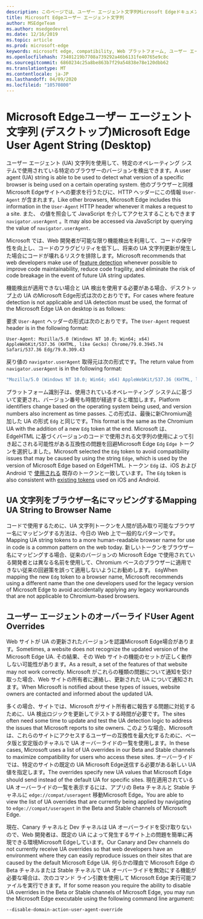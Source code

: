 ```yaml
---
description: このページでは、ユーザー エージェント文字列Microsoft Edgeドキュメントを提供します。
title: Microsoft Edgeユーザー エージェント文字列
author: MSEdgeTeam
ms.author: msedgedevrel
ms.date: 12/16/2019
ms.topic: article
ms.prod: microsoft-edge
keywords: microsoft edge, compatibility, Web プラットフォーム, ユーザー エージェント文字列, ua string, ua overrides
ms.openlocfilehash: 73401219b7708a739292a46b6131fe40765e9c8c
ms.sourcegitcommit: 6860234c25a8be863b7f29a54838e78e120dbb62
ms.translationtype: MT
ms.contentlocale: ja-JP
ms.lasthandoff: 04/09/2020
ms.locfileid: "10570800"
---
```

# <span data-ttu-id="29b57-104">Microsoft Edgeユーザー エージェント文字列 (デスクトップ)</span><span class="sxs-lookup"><span data-stu-id="29b57-104">Microsoft Edge User Agent String (Desktop)</span></span>  

<span data-ttu-id="29b57-105">ユーザー エージェント \(UA\) 文字列を使用して、特定のオペレーティング システムで使用されている特定のブラウザーのバージョンを検出できます。</span><span class="sxs-lookup"><span data-stu-id="29b57-105">A user agent \(UA\) string is able to be used to detect what version of a specific browser is being used on a certain operating system.</span></span>  <span data-ttu-id="29b57-106">他のブラウザーと同様Microsoft Edgeサイトへの要求を行うたびに、HTTP ヘッダーにこの情報 `User-Agent` が含まれます。</span><span class="sxs-lookup"><span data-stu-id="29b57-106">Like other browsers, Microsoft Edge includes this information in the `User-Agent` HTTP header whenever it makes a request to a site.</span></span>  <span data-ttu-id="29b57-107">また、 の値を照会して JavaScript を介してアクセスすることもできます `navigator.userAgent` 。</span><span class="sxs-lookup"><span data-stu-id="29b57-107">It may also be accessed via JavaScript by querying the value of `navigator.userAgent`.</span></span>  

<span data-ttu-id="29b57-108">Microsoft では、Web 開発者が可能[](https://developer.mozilla.org/docs/Learn/Tools_and_testing/Cross_browser_testing/Feature_detection)な限り機能検出を利用して、コードの保守性を向上し、コードのフラグビリティを低下し、将来の UA 文字列更新が発生した場合にコードが壊れるリスクを排除します。</span><span class="sxs-lookup"><span data-stu-id="29b57-108">Microsoft recommends that web developers make use of [feature detection](https://developer.mozilla.org/docs/Learn/Tools_and_testing/Cross_browser_testing/Feature_detection) whenever possible to improve code maintainability, reduce code fragility, and eliminate the risk of code breakage in the event of future UA string updates.</span></span>  

<span data-ttu-id="29b57-109">機能検出が適用できない場合と UA 検出を使用する必要がある場合、デスクトップ上の UA のMicrosoft Edge形式は次のとおりです。</span><span class="sxs-lookup"><span data-stu-id="29b57-109">For cases where feature detection is not applicable and UA detection must be used, the format of the Microsoft Edge UA on desktop is as follows:</span></span>

<span data-ttu-id="29b57-110">要求 `User-Agent` ヘッダーの形式は次のとおりです。</span><span class="sxs-lookup"><span data-stu-id="29b57-110">The `User-Agent` request header is in the following format:</span></span>

```http
User-Agent: Mozilla/5.0 (Windows NT 10.0; Win64; x64) AppleWebKit/537.36 (KHTML, like Gecko) Chrome/79.0.3945.74 Safari/537.36 Edg/79.0.309.43
``` 

<span data-ttu-id="29b57-111">戻り値の `navigator.userAgent` 取得元は次の形式です。</span><span class="sxs-lookup"><span data-stu-id="29b57-111">The return value from `navigator.userAgent` is in the following format:</span></span>

```javascript
"Mozilla/5.0 (Windows NT 10.0; Win64; x64) AppleWebKit/537.36 (KHTML, like Gecko) Chrome/79.0.3945.74 Safari/537.36 Edg/79.0.309.43"
```  

<span data-ttu-id="29b57-112">プラットフォーム識別子は、使用されているオペレーティング システムに基づいて変更され、バージョン番号も時間が経過すると増加します。</span><span class="sxs-lookup"><span data-stu-id="29b57-112">Platform identifiers change based on the operating system being used, and version numbers also increment as time passes.</span></span>  <span data-ttu-id="29b57-113">この形式は、最後に新Chromium追加した UA の形式 `Edg` と同じです。</span><span class="sxs-lookup"><span data-stu-id="29b57-113">This format is the same as the Chromium UA with the addition of a new `Edg` token at the end.</span></span>  <span data-ttu-id="29b57-114">Microsoft は、EdgeHTML に基づくバージョンのコードで使用される文字列の使用によって引き起こされる可能性がある互換性の問題を回避Microsoft Edge `Edg` `Edge` トークンを選択しました。</span><span class="sxs-lookup"><span data-stu-id="29b57-114">Microsoft selected the `Edg` token to avoid compatibility issues that may be caused by using the string `Edge`, which is used by the version of Microsoft Edge based on EdgeHTML.</span></span>  <span data-ttu-id="29b57-115">トークン `Edg` は、iOS および Android で [使用される](https://blogs.windows.com/msedgedev/2017/10/05/microsoft-edge-ios-android-developer/) 既存のトークンと一致しています。</span><span class="sxs-lookup"><span data-stu-id="29b57-115">The `Edg` token is also consistent with [existing tokens](https://blogs.windows.com/msedgedev/2017/10/05/microsoft-edge-ios-android-developer/) used on iOS and Android.</span></span>

## <span data-ttu-id="29b57-116">UA 文字列をブラウザー名にマッピングする</span><span class="sxs-lookup"><span data-stu-id="29b57-116">Mapping UA String to Browser Name</span></span>
<span data-ttu-id="29b57-117">コードで使用するために、UA 文字列トークンを人間が読み取り可能なブラウザー名にマッピングする方法は、今日の Web 上で一般的なパターンです。</span><span class="sxs-lookup"><span data-stu-id="29b57-117">Mapping UA string tokens to a more human-readable browser name for use in code is a common pattern on the web today.</span></span> <span data-ttu-id="29b57-118">新しいトークンをブラウザー名にマッピングする場合、従来のバージョンの Microsoft Edge で使用されている開発者とは異なる名前を使用して、Chromium ベースのブラウザーに適用できない従来の回避策を誤って適用しないようにお勧めします。 `Edg`</span><span class="sxs-lookup"><span data-stu-id="29b57-118">When mapping the new `Edg` token to a browser name, Microsoft recommends using a different name than the one developers used for the legacy version of Microsoft Edge to avoid accidentally applying any legacy workarounds that are not applicable to Chromium-based browsers.</span></span>

## <span data-ttu-id="29b57-119">ユーザー エージェントのオーバーライド</span><span class="sxs-lookup"><span data-stu-id="29b57-119">User Agent Overrides</span></span>  

<span data-ttu-id="29b57-120">Web サイトが UA の更新されたバージョンを認識Microsoft Edge場合があります。</span><span class="sxs-lookup"><span data-stu-id="29b57-120">Sometimes, a website does not recognize the updated version of the Microsoft Edge UA.</span></span>  <span data-ttu-id="29b57-121">その結果、その Web サイトの機能のセットが正しく動作しない可能性があります。</span><span class="sxs-lookup"><span data-stu-id="29b57-121">As a result, a set of the features of that website may not work correctly.</span></span>  <span data-ttu-id="29b57-122">Microsoft がこれらの種類の問題について通知を受け取った場合、Web サイトの所有者に連絡し、更新された UA について通知されます。</span><span class="sxs-lookup"><span data-stu-id="29b57-122">When Microsoft is notified about these types of issues, website owners are contacted and informed about the updated UA.</span></span>  

<span data-ttu-id="29b57-123">多くの場合、サイトでは、Microsoft がサイト所有者に報告する問題に対処するために、UA 検出ロジックを更新してテストする時間が必要です。</span><span class="sxs-lookup"><span data-stu-id="29b57-123">The sites often need some time to update and test the UA detection logic to address the issues that Microsoft reports to site owners.</span></span>  <span data-ttu-id="29b57-124">このような場合、Microsoft は、これらのサイトにアクセスするユーザーの互換性を最大化するために、ベータ版と安定版のチャネルで UA オーバーライドの一覧を使用します。</span><span class="sxs-lookup"><span data-stu-id="29b57-124">In these cases, Microsoft uses a list of UA overrides in our Beta and Stable channels to maximize compatibility for users who access these sites.</span></span>  <span data-ttu-id="29b57-125">オーバーライドでは、特定のサイトの既定の UA Microsoft Edge送信する必要がある新しい UA 値を指定します。</span><span class="sxs-lookup"><span data-stu-id="29b57-125">The overrides specify new UA values that Microsoft Edge should send instead of the default UA for specific sites.</span></span>  <span data-ttu-id="29b57-126">現在適用されている UA オーバーライドの一覧を表示するには、アプリの Beta チャネルと Stable チャネルに `edge://compat/useragent` 移動Microsoft Edge。</span><span class="sxs-lookup"><span data-stu-id="29b57-126">You are able to view the list of UA overrides that are currently being applied by navigating to `edge://compat/useragent` in the Beta and Stable channels of Microsoft Edge.</span></span> 

<span data-ttu-id="29b57-127">現在、Canary チャネルと Dev チャネルは UA オーバーライドを受け取りないので、Web 開発者は、既定の UA によって発生するサイト上の問題を簡単に再現できる環境Microsoft Edgeしています。</span><span class="sxs-lookup"><span data-stu-id="29b57-127">Our Canary and Dev channels do not currently receive UA overrides so that web developers have an environment where they can easily reproduce issues on their sites that are caused by the default Microsoft Edge UA.</span></span>  <span data-ttu-id="29b57-128">何らかの理由で Microsoft Edge の Beta チャネルまたは Stable チャネルで UA オーバーライドを無効にする機能が必要な場合は、次のコマンド ライン引数を使用して Microsoft Edge 実行可能ファイルを実行できます。</span><span class="sxs-lookup"><span data-stu-id="29b57-128">If for some reason you require the ability to disable UA overrides in the Beta or Stable channels of Microsoft Edge, you may run the Microsoft Edge executable using the following command line argument:</span></span>  

```shell
--disable-domain-action-user-agent-override
```  
